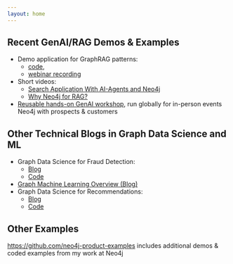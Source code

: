 ```yaml
---
layout: home 
---
```


## Recent GenAI/RAG Demos & Examples
- Demo application for GraphRAG patterns:
    - [code](https://github.com/neo4j-product-examples/graphrag-examples),
    - [webinar recording](https://www.youtube.com/watch?v=OuyTENdRcNs)
- Short videos:
    - [Search Application With AI-Agents and Neo4j](https://www.youtube.com/watch?v=wKJRvK6u5f8)
    - [Why Neo4j for RAG?](https://www.youtube.com/watch?v=7kbHw7dniUc)
- [Reusable hands-on GenAI workshop](https://github.com/neo4j-product-examples/genai-workshop/blob/main/genai-workshop.ipynb), run globally for in-person events Neo4j with prospects & customers

## Other Technical Blogs in Graph Data Science and ML
- Graph Data Science for Fraud Detection:
    - [Blog](https://neo4j.com/developer-blog/exploring-fraud-detection-neo4j-graph-data-science-summary/)
    - [Code](https://github.com/neo4j-product-examples/demo-fraud-detection-with-p2p)
- [Graph Machine Learning Overview (Blog)](https://towardsdatascience.com/graph-machine-learning-an-overview-c996e53fab90)
- Graph Data Science for Recommendations:
    - [Blog](https://towardsdatascience.com/exploring-practical-recommendation-engines-in-neo4j-ff09fe767782)
    - [Code](https://github.com/neo4j-product-examples/ds-recommendation-use-cases/tree/main/news-recommendation-mind/mind-large-collab-filtering)

## Other Examples
https://github.com/neo4j-product-examples includes additional demos & coded examples from my work at Neo4j

